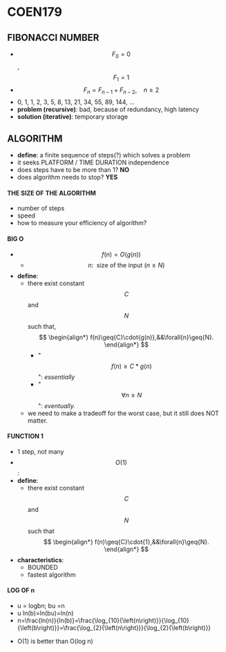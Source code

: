 # COEN179

## FIBONACCI NUMBER
- $$F_0=0$$,     $$F_1=1$$
- $$F_n=F_{n-1}+F_{n-2},\:\:\:\:n\geq2$$    
- 0, 1, 1, 2, 3, 5, 8, 13, 21, 34, 55, 89, 144, …
- **problem (recursive)**: bad, because of redundancy, high latency
- **solution (iterative)**: temporary storage


## ALGORITHM 
- **define**: a finite sequence of steps(?) which solves a problem
- it seeks PLATFORM / TIME DURATION independence
- does steps have to be more than 1? **NO** 
- does algorithm needs to stop? **YES**


#### THE SIZE OF THE ALGORITHM
- number of steps
- speed
- how to measure your efficiency of algorithm?


#### BIG O
- $$f(n) = O(g(n))$$
    - $$n:\:\:\text{size of the input }(n\geq{N})$$
- **define**:
    - there exist constant $$C$$ and $$N$$ such that,
$$
    \begin{align*}
    f(n)\geq{C}\cdot{g(n)},&&\forall{n}\geq{N}.
    \end{align*}
$$
        - "$$f(n)\geq{C}*g(n)$$": *essentially*
        - "$$\forall{n}\geq{N}$$": *eventually.*
    - we need to make a tradeoff for the worst case, but it still does NOT matter.


#### FUNCTION 1
- 1 step, not many 
- $$O(1)$$:
- **define**:
    - there exist constant $$C$$ and $$N$$ such that
$$
    \begin{align*}
    f(n)\geq{C}\cdot{1},&&\forall{n}\geq{N}. 
    \end{align*}
$$
- **characteristics**:
    - BOUNDED
    - fastest algorithm


#### LOG OF n
- u = logbn;  bu =n
- u ln(b)=ln(bu)=ln(n)
- n=\frac{ln(n)}{ln(b)}=\frac{\log_{10}{\left(n\right)}}{\log_{10}{\left(b\right)}}=\frac{\log_{2}{\left(n\right)}}{\log_{2}{\left(b\right)}}
* O(1) is better than O(log n)
